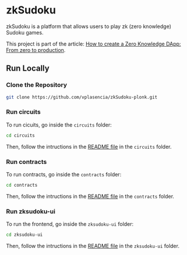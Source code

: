 # zkSudoku

zkSudoku is a platform that allows users to play zk (zero knowledge) Sudoku games.

This project is part of the article: [How to create a Zero Knowledge DApp: From zero to production](https://vivianblog.hashnode.dev/how-to-create-a-zero-knowledge-dapp-from-zero-to-production).

## Run Locally

### Clone the Repository

```bash
git clone https://github.com/vplasencia/zkSudoku-plonk.git
```

### Run circuits

To run cicuits, go inside the `circuits` folder:

```bash
cd circuits
```

Then, follow the intructions in the [README file](/circuits/README.md) in the `circuits` folder.

### Run contracts

To run contracts, go inside the `contracts` folder:

```bash
cd contracts
```

Then, follow the intructions in the [README file](/contracts/README.md) in the `contracts` folder.

### Run zksudoku-ui

To run the frontend, go inside the `zksudoku-ui` folder:

```bash
cd zksudoku-ui
```

Then, follow the intructions in the [README file](/zksudoku-ui/README.md) in the `zksudoku-ui` folder.
